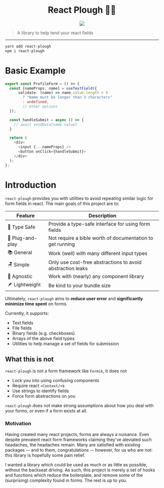 <h1 align="center">React Plough 👨‍🌾</h1>

<p align="center">
    <img src="https://img.shields.io/npm/l/react-plough">
</p>

> A library to help tend your react fields

---

```sh
yarn add react-plough
npm i react-plough
```

# Basic Example

```ts
export const ProfileForm = () => {
  const [nameProps, name] = useTextField({
      validate: (name) => name.value.length < 4
        ? "Name must be longer than 3 characters"
        : undefined,
        // Other options
  });

  const handleSubmit = async () => {
    // await sendData(name.value)
  }

  return (
    <div>
      <input {...nameProps} />
      <button onClick={handleSubmit}>
    </div>
  );
};
```

# Introduction

`react-plough` provides you with utilities to avoid repeating similar logic for form fields in react. The main goals of this project are to:

| Feature          | Description                                                |
| ---------------- | ---------------------------------------------------------- |
| 💪 Type Safe     | Provide a type-safe interface for using form fields        |
| 🔌 Plug-and-play | Not require a bible worth of documentation to get running  |
| 📚 General       | Work (well) with many different input types                |
| 🪑 Simple        | Only use cost-free abstractions to avoid abstraction leaks |
| 🤷 Agnostic      | Work with (nearly) any component library                   |
| 🪶 Lightweight    | Be kind to your bundle size                                |

Ultimately, `react-plough` aims to **reduce user error** and **significantly minimize time spent** on forms.

Currently, it supports:

- Text fields
- File fields
- Binary fields (e.g. checkboxes)
- Arrays of the above field types
- Utilities to help manage a set of fields for submission

## What this is not

`react-plough` is not a form framework like `Formik`, it does not

- Lock you into using confusing components
- Require react `<Context/>`s
- Use strings to identify fields
- Force form abstractions on you

`react-plough` does not make strong assumptions about how you deal with your forms, or even if a form exists at all.

### Motivation

Having created many react projects, forms are always a nuisance. Even despite prevalent react form frameworks claiming they've aleviated such headaches, the headaches remain. Many are satisfied with existing packages -- and to them, congratulations -- however, for us who are not: this library is hopefully some pain relief.

I wanted a library which could be used as much or as little as possible, without the backseat driving. As such, this project is merely a set of hooks and functions which reduce the boilerplate, and remove some of the (surprising) complexity found in forms. The rest is up to you.
